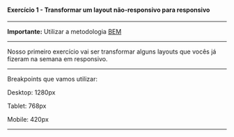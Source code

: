 #### Exercício 1 - Transformar um layout não-responsivo para responsivo

***

**Importante:** Utilizar a metodologia [BEM](https://en.bem.info/methodology/)

***

Nosso primeiro exercício vai ser transformar alguns layouts que vocês já fizeram na semana em responsivo.

***

Breakpoints que vamos utilizar:

Desktop: 1280px

Tablet: 768px

Mobile: 420px

***

